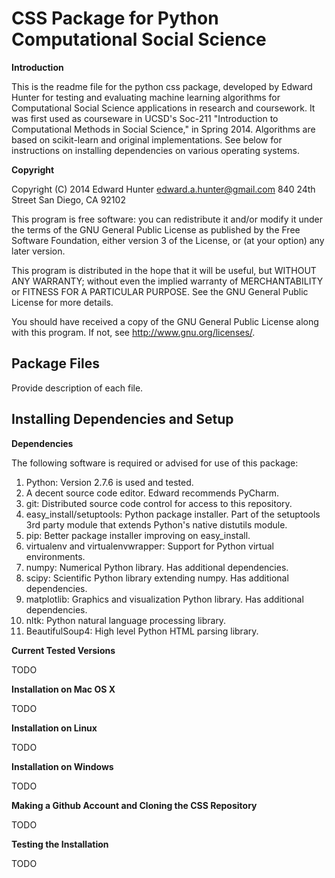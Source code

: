 CSS Package for Python Computational Social Science
===================================================

**Introduction**

This is the readme file for the python css package,
developed by Edward Hunter for testing and evaluating machine
learning algorithms for Computational Social Science applications
in research and coursework. It was first used as courseware
in UCSD's Soc-211 "Introduction to Computational
Methods in Social Science," in Spring 2014. Algorithms are based
on scikit-learn and original implementations. See below for
instructions on installing dependencies on various operating systems.

**Copyright**

Copyright (C) 2014 Edward Hunter
edward.a.hunter@gmail.com
840 24th Street
San Diego, CA 92102

This program is free software: you can redistribute it and/or modify
it under the terms of the GNU General Public License as published by
the Free Software Foundation, either version 3 of the License, or
(at your option) any later version.

This program is distributed in the hope that it will be useful,
but WITHOUT ANY WARRANTY; without even the implied warranty of
MERCHANTABILITY or FITNESS FOR A PARTICULAR PURPOSE.  See the
GNU General Public License for more details.

You should have received a copy of the GNU General Public License
along with this program.  If not, see <http://www.gnu.org/licenses/>.

Package Files
-------------

Provide description of each file.


Installing Dependencies and Setup
---------------------------------

**Dependencies**

The following software is required or advised for use of this package:

1. Python: Version 2.7.6 is used and tested.
2. A decent source code editor. Edward recommends PyCharm.
3. git: Distributed source code control for access to this repository.
4. easy_install/setuptools: Python package installer. Part of the
setuptools 3rd party module that extends Python's native distutils module.
5. pip: Better package installer improving on easy_install.
6. virtualenv and virtualenvwrapper: Support for Python virtual environments.
7. numpy: Numerical Python library. Has additional dependencies.
8. scipy: Scientific Python library extending numpy. Has additional
dependencies.
9. matplotlib: Graphics and visualization Python library. Has additional
dependencies.
10. nltk: Python natural language processing library.
11. BeautifulSoup4: High level Python HTML parsing library.

**Current Tested Versions**

TODO

**Installation on Mac OS X**

TODO

**Installation on Linux**

TODO

**Installation on Windows**

TODO

**Making a Github Account and Cloning the CSS Repository**

TODO

**Testing the Installation**

TODO

